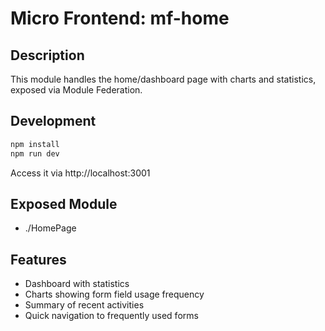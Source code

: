 # Micro Frontend: mf-home

## Description
This module handles the home/dashboard page with charts and statistics, exposed via Module Federation.

## Development
```bash
npm install
npm run dev
```
Access it via http://localhost:3001

## Exposed Module
- ./HomePage

## Features
- Dashboard with statistics
- Charts showing form field usage frequency
- Summary of recent activities
- Quick navigation to frequently used forms